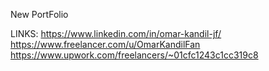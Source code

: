 New PortFolio

LINKS:
https://www.linkedin.com/in/omar-kandil-jf/
https://www.freelancer.com/u/OmarKandilFan
https://www.upwork.com/freelancers/~01cfc1243c1cc319c8
